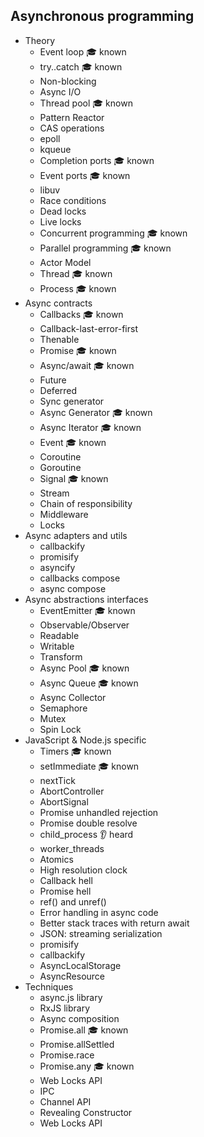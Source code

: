 ## Asynchronous programming

- Theory
  - Event loop 🎓 known
  - try..catch 🎓 known
  - Non-blocking
  - Async I/O
  - Thread pool 🎓 known
  - Pattern Reactor
  - CAS operations
  - epoll
  - kqueue
  - Completion ports 🎓 known
  - Event ports 🎓 known
  - libuv
  - Race conditions
  - Dead locks
  - Live locks
  - Concurrent programming 🎓 known
  - Parallel programming 🎓 known
  - Actor Model
  - Thread 🎓 known
  - Process 🎓 known
- Async contracts
  - Callbacks 🎓 known
  - Callback-last-error-first
  - Thenable
  - Promise 🎓 known
  - Async/await 🎓 known
  - Future
  - Deferred
  - Sync generator
  - Async Generator 🎓 known
  - Async Iterator 🎓 known
  - Event 🎓 known
  - Coroutine
  - Goroutine
  - Signal 🎓 known
  - Stream
  - Chain of responsibility
  - Middleware
  - Locks
- Async adapters and utils
  - callbackify
  - promisify
  - asyncify
  - callbacks compose
  - async compose
- Async abstractions interfaces
  - EventEmitter 🎓 known
  - Observable/Observer
  - Readable
  - Writable
  - Transform
  - Async Pool 🎓 known
  - Async Queue 🎓 known
  - Async Collector
  - Semaphore
  - Mutex
  - Spin Lock
- JavaScript & Node.js specific
  - Timers 🎓 known
  - setImmediate 🎓 known
  - nextTick
  - AbortController
  - AbortSignal
  - Promise unhandled rejection
  - Promise double resolve
  - child_process 👂 heard
  - worker_threads
  - Atomics
  - High resolution clock
  - Callback hell
  - Promise hell
  - ref() and unref()
  - Error handling in async code
  - Better stack traces with return await
  - JSON: streaming serialization
  - promisify
  - callbackify
  - AsyncLocalStorage
  - AsyncResource
- Techniques
  - async.js library
  - RxJS library
  - Async composition
  - Promise.all 🎓 known
  - Promise.allSettled
  - Promise.race
  - Promise.any 🎓 known
  - Web Locks API
  - IPC
  - Channel API
  - Revealing Constructor
  - Web Locks API

